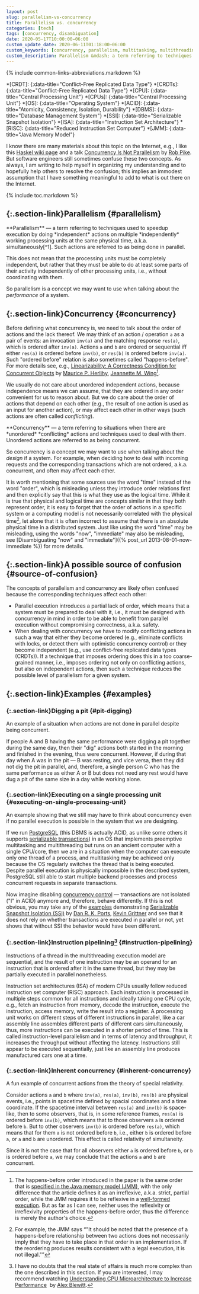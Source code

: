 ```yaml
---
layout: post
slug: parallelism-vs-concurrency
title: Parallelism vs. concurrency
categories: [tech]
tags: [concurrency, disambiguation]
date: 2020-05-17T10:00:00−06:00
custom_update_date: 2020-06-11T01:18:00−06:00
custom_keywords: [concurrency, parallelism, multitasking, multithreading]
custom_description: Parallelism &mdash; a term referring to techniques used to speedup execution by doing independent actions on multiple independently working processing units at the same physical time. Concurrency &mdash; a term referring to situations when there are unordered conflicting actions and techniques used to deal with them.
---
```

{% include common-links-abbreviations.markdown %}

*[CRDT]:
{:data-title="Conflict-Free Replicated Data Type"}
*[CRDTs]:
{:data-title="Conflict-Free Replicated Data Type"}
*[CPU]:
{:data-title="Central Processing Unit"}
*[CPUs]:
{:data-title="Central Processing Unit"}
*[OS]:
{:data-title="Operating System"}
*[ACID]:
{:data-title="Atomicity, Consistency, Isolation, Durability"}
*[DBMS]:
{:data-title="Database Management System"}
*[SSI]:
{:data-title="Serializable Snapshot Isolation"}
*[ISA]:
{:data-title="Instruction Set Architecture"}
*[RISC]:
{:data-title="Reduced Instruction Set Computer"}
*[JMM]:
{:data-title="Java Memory Model"}

[Carlo Rovelli]: <http://www.cpt.univ-mrs.fr/~rovelli/>

I know there are many materials about this topic on the Internet,
e.g., I like this [Haskel wiki page](https://wiki.haskell.org/Parallelism_vs._Concurrency)
and a talk [Concurrency Is Not Parallelism](https://youtu.be/cN_DpYBzKso)<span class="insignificant">&nbsp;by [Rob Pike](https://en.wikipedia.org/wiki/Rob_Pike)</span>.
But software engineers still sometimes confuse these two concepts.
As always, I am writing to help myself in organizing my understanding and to hopefully help others to resolve the confusion;
this implies an immodest assumption that I have something meaningful to add to what is out there on the Internet.

{% include toc.markdown %}

## [](#parallelism){:.section-link}Parallelism {#parallelism}
<div class="info-block" markdown="1">
**Parallelism** &mdash; a term referring to
techniques used to speedup execution by doing *independent* actions on multiple *independently* working processing units at the same physical time,
a.k.a. simultaneously[^1]. Such actions are referred to as being done in parallel.
</div>

This does not mean that the processing units must be completely independent,
but rather that they must be able to do at least some parts of their activity independently of other processing units, i.e., without coordinating with them.

So parallelism is a concept we may want to use when talking about the *performance* of a system.

## [](#concurrency){:.section-link}Concurrency {#concurrency}
Before defining what concurrency is, we need to talk about the order of actions and the lack thereof.
We may think of an action / operation `a` as a pair of events: an invocation `inv(a)` and the matching response `res(a)`, which is ordered after `inv(a)`.
Actions `a` and `b` are ordered or sequential iff either `res(a)` is ordered before `inv(b)`, or `res(b)` is ordered before `inv(a)`.
Such "ordered before" relation is also sometimes called "happens-before". For more details see, e.g.,
[Linearizability: A Correctness Condition for Concurrent Objects](https://cs.brown.edu/~mph/HerlihyW90/p463-herlihy.pdf)<span class="insignificant">&nbsp;by [Maurice P. Herlihy](https://cs.brown.edu/~mph/), [Jeannette M. Wing](http://www.cs.cmu.edu/~wing/)</span>[^2].  

We usually do not care about unordered independent actions, because independence means we can assume,
that they are ordered in any order convenient for us to reason about. 
But we do care about the order of actions that depend on each other (e.g., the result of one action is used as an input for another action),
or may affect each other in other ways (such actions are often called *conflicting*).

<div class="info-block" markdown="1">
**Concurrency** &mdash; a term referring to
situations when there are *unordered* *conflicting* actions and techniques used to deal with them.
Unordered actions are referred to as being concurrent.
</div>

So concurrency is a concept we may want to use when talking about the *design* if a system.
For example, when deciding how to deal with incoming requests and the corresponding transactions which are not ordered, a.k.a. concurrent, and often may affect each other.

It is worth mentioning that some sources use the word "time" instead of the word "order",
which is misleading unless they introduce order relations first and then explicitly say that this is what they use as the logical time.
While it is true that physical and logical time are concepts similar in that they both represent order,
it is easy to forget that the order of actions in a specific system or a computing model is not necessarily correlated with the physical time[^3],
let alone that it is often incorrect to assume that there is an absolute physical time in a distributed system.
Just like using the word "time" may be misleading, using the words "now", "immediate"
may also be misleading, see [Disambiguating "now" and "immediate"]({% post_url 2013-08-01-now-immediate %}) for more details.

## [](#source-of-confusion){:.section-link}A possible source of confusion {#source-of-confusion}
The concepts of parallelism and concurrency are likely often confused because the corresponding techniques affect each other:
* Parallel execution introduces a partial lack of order, which means that a system must be prepared to deal with it,
i.e., it must be designed with concurrency in mind in order to be able to benefit from parallel execution without compromising correctness, a.k.a. safety.
* When dealing with concurrency we have to modify conflicting actions in such a way that
either they become ordered (e.g., eliminate conflicts with locks, or detect them with optimistic concurrency control)
or they become independent (e.g., use conflict-free replicated data types (CRDTs)).
If a technique that imposes ordering does this in a too coarse-grained manner,
i.e., imposes ordering not only on conflicting actions, but also on independent actions,
then such a technique reduces the possible level of parallelism for a given system.

## [](#examples){:.section-link}Examples {#examples}
### [](#pit-digging){:.section-link}Digging a pit {#pit-digging}
An example of a situation when actions are not done in parallel despite being concurrent.

If people A and B having the same performance were digging a pit together during the same day,
then their "dig" actions both started in the morning and finished in the evening, thus were concurrent.
However, if during that day when A was in the pit &mdash; B was resting, and vice versa, then they did not dig the pit in parallel,
and, therefore, a single person C who has the same performance as either A or B but does not need any rest would have dug a pit of the same size in a day while working alone.

### [](#executing-on-single-processing-unit){:.section-link}Executing on a single processing unit {#executing-on-single-processing-unit}
An example showing that we still may have to think about concurrency even if no parallel execution is possible in the system that we are designing.

If we run [PostgreSQL](https://www.postgresql.org/)
(this DBMS is actually ACID, as unlike some others it supports [serializable transactions](https://www.postgresql.org/docs/current/transaction-iso.html#XACT-SERIALIZABLE))
in an OS that implements preemptive multitasking and multithreading but runs on an ancient computer with a single CPU/core,
then we are in a situation when the computer can execute only one thread of a process, and multitasking may be achieved only because
the OS regularly switches the thread that is being executed. Despite parallel execution is physically impossible in the described system,
PostgreSQL still able to start multiple backend processes and process concurrent requests in separate transactions.

Now imagine disabling [concurrency control](https://www.postgresql.org/docs/current/mvcc.html) &mdash; transactions are not isolated ("I" in ACID) anymore
and, therefore, behave differently. If this is not obvious, you may take any of the [examples](https://wiki.postgresql.org/wiki/SSI) demonstrating
[Serializable Snapshot Isolation (SSI)](https://drkp.net/papers/ssi-vldb12.pdf)<span class="insignificant">&nbsp;by [Dan R. K. Ports](https://drkp.net/), [Kevin Grittner](http://wiki.postgresql.org/wiki/User:Kgrittn)</span>
and see that it does not rely on whether transactions are executed in parallel or not, yet shows that without SSI the behavior would have been different.

### [](#instruction-pipelining){:.section-link}Instruction pipelining[^4] {#instruction-pipelining}
Instructions of a thread in the multithreading execution model are sequential,
and the result of one instruction may be an operand for an instruction that is ordered after it in the same thread,
but they may be partially executed in parallel nonetheless.

Instruction set architectures (ISA) of modern CPUs usually follow reduced instruction set computer (RISC) approach.
Each instruction is processed in multiple steps common for all instructions and ideally taking one CPU cycle,
e.g., fetch an instruction from memory, decode the instruction, execute the instruction, access memory, write the result into a register.
A processing unit works on different steps of different instructions in parallel,
like a car assembly line assembles different parts of different cars simultaneously, thus, more instructions can be executed in a shorter period of time.
This is called instruction-level parallelism and in terms of latency and throughput, it increases the throughput without affecting the latency.
Instructions still appear to be executed sequentially, just like an assembly line produces manufactured cars one at a time.

### [](#inherent-concurrency){:.section-link}Inherent concurrency {#inherent-concurrency}
A fun example of concurrent actions from the theory of special relativity.

Consider actions `a` and `b` where `inv(a)`, `res(a)`, `inv(b)`, `res(b)` are physical events, i.e., points in spacetime defined by spacial coordinates and a time coordinate.
If the spacetime interval between `res(a)` and `inv(b)` is space-like, then to some observers, that is, in some reference frames, `res(a)` is ordered before `inv(b)`,
which means that to those observers `a` is ordered before `b`. But to other observers `inv(b)` is ordered before `res(a)`,
which means that for them `a` is not ordered before `b`, i.e., either `b` is ordered before `a`, or `a` and `b` are unordered.
This effect is called relativity of simultaneity.

Since it is not the case that for all observers either `a` is ordered before `b`, or `b` is ordered before `a`,
we may conclude that the actions `a` and `b` are concurrent.

[^1]: {%- comment -%}<!-- This footnote is linked from 2013-08-01-now-immediate.markdown -->{%- endcomment -%}
    Parallelism is inherently tied to the physical world, just like performance.
    What we mean exactly when saying "at the same time" / "simultaneously" with regard to parallelism is not of the essence, because parallelism is not about correctness.
    Depending on the situation, it may be adequate to think about simultaneity in terms of Newtonian, a.k.a. absolute, time
    or in terms of Einstein's special or general relativity.

    The concept of physical time is not trivial, and I am not qualified in this area,
    but I can recommend a few videos of qualified people talking about / discussing this topic:
    * [The Distinction of Past and Future](https://youtu.be/VU0mpPm9U-4)\\
      <span class="insignificant">[Richard Feynman](https://en.wikipedia.org/wiki/Richard_Feynman)</span>
    * [Time Is of the Essence… or Is It?](https://youtu.be/N-NTXoYTvao)\\
      <span class="insignificant">Participants: [David Z. Albert](https://en.wikipedia.org/wiki/David_Albert), [Vijay Balasubramanian](https://www.sas.upenn.edu/~vbalasub/Home.html), [Carlo Rovelli], [Lee Smolin](http://leesmolin.com/); moderator: [Jim Holt](https://en.wikipedia.org/wiki/Jim_Holt_(philosopher))</span>
    * [The Physics and Philosophy of Time](https://youtu.be/-6rWqJhDv7M)\\
      <span class="insignificant">[Carlo Rovelli]</span>
    * [The Richness of Time](https://youtu.be/1FJWvEbeBps)\\
      <span class="insignificant">Participants: [Lera Boroditsky](http://lera.ucsd.edu/), [Dean Buonomano](https://en.wikipedia.org/wiki/Dean_Buonomano); moderator: [Brian Greene](http://www.briangreene.org/)</span>

[^2]: The happens-before order introduced in the paper is the same order that is [specified in the Java memory model (JMM)](https://docs.oracle.com/javase/specs/jls/se14/html/jls-17.html#jls-17.4.5),
    with the only difference that the article defines it as an irreflexive, a.k.a. strict, partial order, while the JMM requires it to be reflexive
    in a [well-formed execution](https://docs.oracle.com/javase/specs/jls/se14/html/jls-17.html#jls-17.4.7).
    But as far as I can see, neither uses the reflexivity or irreflexivity properties of the happens-before order, thus the difference is merely the author's choice.

[^3]: For example, the JMM says <q>"It should be noted that the presence of a happens-before relationship between two actions
    does not necessarily imply that they have to take place in that order in an implementation.
    If the reordering produces results consistent with a legal execution, it is not illegal."</q>

[^4]: I have no doubts that the real state of affairs is much more complex than the one described in this section.
    If you are interested, I may recommend watching [Understanding CPU Microarchitecture to Increase Performance](https://youtu.be/rglmJ6Xyj1c)
    <span class="insignificant">&nbsp;by [Alex Blewitt](https://alblue.bandlem.com/)</span>.
